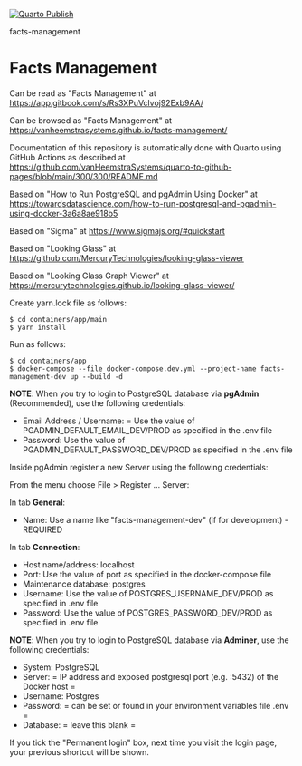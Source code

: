 [![Quarto Publish](https://github.com/vanHeemstraSystems/facts-management/actions/workflows/publish.yml/badge.svg)](https://github.com/vanHeemstraSystems/facts-management/actions/workflows/publish.yml)

facts-management
# Facts Management

Can be read as "Facts Management" at https://app.gitbook.com/s/Rs3XPuVclvoj92Exb9AA/

Can be browsed as "Facts  Management" at https://vanheemstrasystems.github.io/facts-management/

Documentation of this repository is automatically done with Quarto using GitHub Actions as described at https://github.com/vanHeemstraSystems/quarto-to-github-pages/blob/main/300/300/README.md

Based on "How to Run PostgreSQL and pgAdmin Using Docker" at https://towardsdatascience.com/how-to-run-postgresql-and-pgadmin-using-docker-3a6a8ae918b5

Based on "Sigma" at https://www.sigmajs.org/#quickstart

Based on "Looking Glass" at https://github.com/MercuryTechnologies/looking-glass-viewer

Based on "Looking Glass Graph Viewer" at https://mercurytechnologies.github.io/looking-glass-viewer/

Create yarn.lock file as follows:

```
$ cd containers/app/main
$ yarn install
```

Run as follows:

```
$ cd containers/app
$ docker-compose --file docker-compose.dev.yml --project-name facts-management-dev up --build -d
```

**NOTE**: When you try to login to PostgreSQL database via **pgAdmin** (Recommended), use the following credentials:

- Email Address / Username: = Use the value of PGADMIN_DEFAULT_EMAIL_DEV/PROD as specified in the .env file
- Password: Use the value of PGADMIN_DEFAULT_PASSWORD_DEV/PROD as specified in the .env file

Inside pgAdmin register a new Server using the following credentials:

From the menu choose File > Register ... Server:

In tab **General**:

- Name: Use a name like "facts-management-dev" (if for development) - REQUIRED

In tab **Connection**:

- Host name/address: localhost
- Port: Use the value of port as specified in the docker-compose file
- Maintenance database: postgres
- Username: Use the value of POSTGRES_USERNAME_DEV/PROD as specified in .env file
- Password: Use the value of POSTGRES_PASSWORD_DEV/PROD as specified in .env file

**NOTE**: When you try to login to PostgreSQL database via **Adminer**, use the following credentials:

- System: PostgreSQL
- Server: = IP address and exposed postgresql port (e.g. :5432) of the Docker host =
- Username: Postgres
- Password: = can be set or found in your environment variables file .env =
- Database: = leave this blank =

If you tick the "Permanent login" box, next time you visit the login page, your previous shortcut will be shown.
